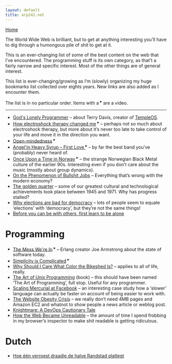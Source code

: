 ```yaml
---
layout: default
title: arp242.net
---
```


<div id="to-home"><a href="/">Home</a></div>
<div id="page" markdown="1">

The World Wide Web is brilliant, but to get at anything interesting you’ll have to dig through a humongous pile
of shit to get at it.

This is an ever-changing list of some of the best content on the web that I’ve encountered. The programming stuff is its
own category, as that’t a fairly narrow and specific interest. Most of the other things are of general interest.

This list is ever-changing/growing as I’m (slowly) organizing my huge bookmarks list collected over eights years. New
links are also added as I encounter them.

The list is in no particular order. Items with a <sup>▸</sup> are a video.

<hr>

- [God's Lonely Programmer](https://motherboard.vice.com/en_us/article/gods-lonely-programmer) – about Terry Davis,
  creator of [TempleOS](https://en.wikipedia.org/wiki/TempleOS).
- [How electroshock therapy changed me](https://www.youtube.com/watch?v=oEZrAGdZ1i8) <sup>▸</sup> – perhaps not so much about
  electroshock therapy, but more about it’s never too late to take control of your life and move it in the direction you
  want.
- [Open-mindedness](https://www.youtube.com/watch?v=T69TOuqaqXI) <sup>▸</sup>
- [Angel'in Heavy Syrup – First Love ](https://www.youtube.com/watch?v=a3pckDDx77s) <sup>▸</sup> – by far the best band
  you’ve (probably) never heard of.
- [Once Upon a Time in Norway](https://www.youtube.com/watch?v=uX7QTv_Zvpo) <sup>▸</sup> – the strange Norwegian Black Metal
  culture of the earlier 90s. Interesting even if you don’t care about the music (mostly about group dynamics).
- [On the Phenomenon of Bullshit Jobs](https://web.archive.org/web/20150204152746/http://strikemag.org/bullshit-jobs/) –
  Everything that’s wrong with the modern economy?
- [The golden quarter](https://aeon.co/essays/has-progress-in-science-and-technology-come-to-a-halt) – some of our
  greatest cultural and technological achievements took place between 1945 and 1971. Why has progress stalled?
- [Why elections are bad for
  democracy](https://www.theguardian.com/politics/2016/jun/29/why-elections-are-bad-for-democracy) – lots of people seem
  to equate ‘elections’ with ‘democracy’, but they’re not the same things!
- [Before you can be with others, first learn to be alone](https://aeon.co/ideas/before-you-can-be-with-others-first-learn-to-be-alone)

Programming
===========
- [The Mess We're In](https://www.youtube.com/watch?v=lKXe3HUG2l4) <sup>▸</sup> – Erlang creator Joe Armstrong about the
  state of software today.
- [Simplicity is Complicated](https://www.youtube.com/watch?v=rFejpH_tAHM) <sup>▸</sup> 
- [Why Should I Care What Color the Bikeshed Is?](http://bikeshed.com/) – applies to all of life, really.
- [The Art of Unix Programming](http://catb.org/~esr/writings/taoup/html/) (book) – this should have been named ‘The Art
  of Programming’, full stop. Useful for any programmer.
- [Scaling Mercurial at Facebook](https://code.facebook.com/posts/218678814984400/scaling-mercurial-at-facebook) – an
  interesting case study how a ‘slower’ language can actually be faster on account of being easier to work with.
- [The Website Obesity Crisis](http://idlewords.com/talks/website_obesity.htm) – we really don’t need 4MB pages and
  Amazon EC2 and whatnot to show people a news article or weblog post.
- [Knightmare: A DevOps Cautionary Tale](https://dougseven.com/2014/04/17/knightmare-a-devops-cautionary-tale/)
- [How the Web Became Unreadable](https://www.wired.com/2016/10/how-the-web-became-unreadable/) – the amount of time I
  spend frobbing in my browser’s inspector to make shit readable is getting ridiculous.


Dutch
=====
- [Hoe één verroest draadje de halve Randstad platlegt](https://www.nrc.nl/nieuws/2017/07/07/kortsluiting-hoe-een-verroest-draadje-de-halve-randstad-plat-legt-11727393-a1565893)

</div>

<!-- vim:tw=120
-->
